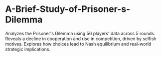 # A-Brief-Study-of-Prisoner-s-Dilemma
Analyzes the Prisoner's Dilemma using 56 players' data across 5 rounds. Reveals a decline in cooperation and rise in competition, driven by selfish motives. Explores how choices lead to Nash equilibrium and real-world strategic implications.
